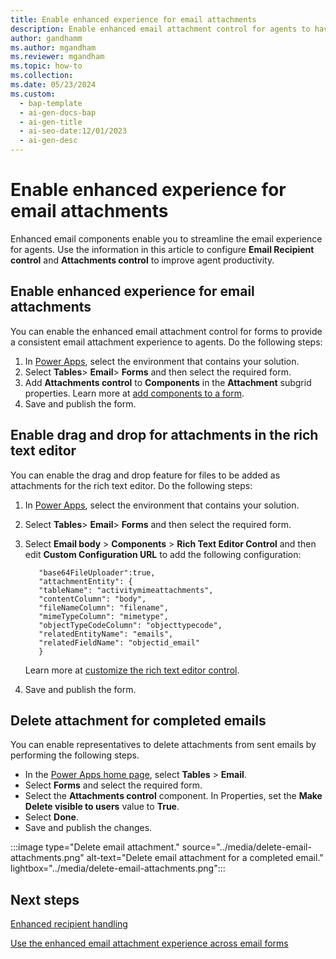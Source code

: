 ```yaml
---
title: Enable enhanced experience for email attachments
description: Enable enhanced email attachment control for agents to have a consistent experience across all forms. 
author: gandhamm
ms.author: mgandham
ms.reviewer: mgandham
ms.topic: how-to 
ms.collection:
ms.date: 05/23/2024
ms.custom:
  - bap-template
  - ai-gen-docs-bap
  - ai-gen-title
  - ai-seo-date:12/01/2023
  - ai-gen-desc
---
```


# Enable enhanced experience for email attachments

Enhanced email components enable you to streamline the email experience for agents. Use the information in this article to configure **Email Recipient control** and **Attachments control** to improve agent productivity.

## Enable enhanced experience for email attachments

You can enable the enhanced email attachment control for forms to provide a consistent email attachment experience to agents. Do the following steps:

1. In [Power Apps](https://make.powerapps.com/), select the environment that contains your solution.
1. Select **Tables**> **Email**> **Forms** and then select the required form.
1.  Add **Attachments control** to **Components** in the **Attachment** subgrid properties. Learn more at [add components to a form](/power-apps/maker/model-driven-apps/add-move-configure-or-delete-components-on-form#add-components-for-a-column-on-the-form).
1. Save and publish the form.

## Enable drag and drop for attachments in the rich text editor

You can enable the drag and drop feature for files to be added as attachments for the rich text editor. Do the following steps:

1. In [Power Apps](https://make.powerapps.com/), select the environment that contains your solution.
1. Select **Tables**> **Email**> **Forms** and then select the required form.
1. Select **Email body** > **Components** > **Rich Text Editor Control** and then edit **Custom Configuration URL** to add the following configuration:
     
     ```
        "base64FileUploader":true,
        "attachmentEntity": {
        "tableName": "activitymimeattachments",
        "contentColumn": "body",
        "fileNameColumn": "filename",
        "mimeTypeColumn": "mimetype",
        "objectTypeCodeColumn": "objecttypecode",
        "relatedEntityName": "emails",
        "relatedFieldName": "objectid_email"
        }    

     ```
   Learn more at [customize the rich text editor control](/power-apps/maker/model-driven-apps/rich-text-editor-control#customize-the-rich-text-editor-control).<br>

1. Save and publish the form.

## Delete attachment for completed emails

You can enable representatives to delete attachments from sent emails by performing the following steps.

- In the [Power Apps home page](https://make.powerapps.com), select **Tables** > **Email**. 
- Select **Forms** and select the required form.
- Select the **Attachments control** component. In Properties, set the **Make Delete visible to users** value to **True**.
- Select **Done**.
- Save and publish the changes.

:::image type="Delete email attachment." source="../media/delete-email-attachments.png" alt-text="Delete email attachment for a completed email." lightbox="../media/delete-email-attachments.png":::

## Next steps

[Enhanced recipient handling](/power-apps/user/view-compose-email#enhanced-recipient-handling)

[Use the enhanced email attachment experience across email forms](../use/enhanced-email-attachment-control.md)
